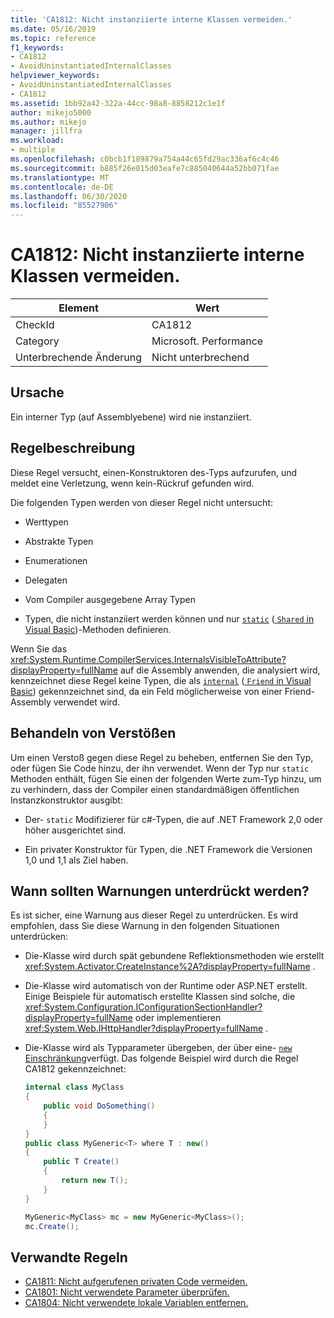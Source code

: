 ```yaml
---
title: 'CA1812: Nicht instanziierte interne Klassen vermeiden.'
ms.date: 05/16/2019
ms.topic: reference
f1_keywords:
- CA1812
- AvoidUninstantiatedInternalClasses
helpviewer_keywords:
- AvoidUninstantiatedInternalClasses
- CA1812
ms.assetid: 1bb92a42-322a-44cc-98a8-8858212c1e1f
author: mikejo5000
ms.author: mikejo
manager: jillfra
ms.workload:
- multiple
ms.openlocfilehash: c0bcb1f189879a754a44c65fd29ac336af6c4c46
ms.sourcegitcommit: b885f26e015d03eafe7c885040644a52bb071fae
ms.translationtype: MT
ms.contentlocale: de-DE
ms.lasthandoff: 06/30/2020
ms.locfileid: "85527906"
---
```

# <a name="ca1812-avoid-uninstantiated-internal-classes"></a>CA1812: Nicht instanziierte interne Klassen vermeiden.

|Element|Wert|
|-|-|
|CheckId|CA1812|
|Category|Microsoft. Performance|
|Unterbrechende Änderung|Nicht unterbrechend|

## <a name="cause"></a>Ursache

Ein interner Typ (auf Assemblyebene) wird nie instanziiert.

## <a name="rule-description"></a>Regelbeschreibung

Diese Regel versucht, einen-Konstruktoren des-Typs aufzurufen, und meldet eine Verletzung, wenn kein-Rückruf gefunden wird.

Die folgenden Typen werden von dieser Regel nicht untersucht:

- Werttypen

- Abstrakte Typen

- Enumerationen

- Delegaten

- Vom Compiler ausgegebene Array Typen

- Typen, die nicht instanziiert werden können und nur [`static`](/dotnet/csharp/language-reference/keywords/static) ([ `Shared` in Visual Basic](/dotnet/visual-basic/language-reference/modifiers/shared))-Methoden definieren.

Wenn Sie das <xref:System.Runtime.CompilerServices.InternalsVisibleToAttribute?displayProperty=fullName> auf die Assembly anwenden, die analysiert wird, kennzeichnet diese Regel keine Typen, die als [`internal`](/dotnet/csharp/language-reference/keywords/internal) ([ `Friend` in Visual Basic](/dotnet/visual-basic/language-reference/modifiers/friend)) gekennzeichnet sind, da ein Feld möglicherweise von einer Friend-Assembly verwendet wird.

## <a name="how-to-fix-violations"></a>Behandeln von Verstößen

Um einen Verstoß gegen diese Regel zu beheben, entfernen Sie den Typ, oder fügen Sie Code hinzu, der ihn verwendet. Wenn der Typ nur `static` Methoden enthält, fügen Sie einen der folgenden Werte zum-Typ hinzu, um zu verhindern, dass der Compiler einen standardmäßigen öffentlichen Instanzkonstruktor ausgibt:

- Der- `static` Modifizierer für c#-Typen, die auf .NET Framework 2,0 oder höher ausgerichtet sind.

- Ein privater Konstruktor für Typen, die .NET Framework die Versionen 1,0 und 1,1 als Ziel haben.

## <a name="when-to-suppress-warnings"></a>Wann sollten Warnungen unterdrückt werden?

Es ist sicher, eine Warnung aus dieser Regel zu unterdrücken. Es wird empfohlen, dass Sie diese Warnung in den folgenden Situationen unterdrücken:

- Die-Klasse wird durch spät gebundene Reflektionsmethoden wie erstellt <xref:System.Activator.CreateInstance%2A?displayProperty=fullName> .

- Die-Klasse wird automatisch von der Runtime oder ASP.NET erstellt. Einige Beispiele für automatisch erstellte Klassen sind solche, die <xref:System.Configuration.IConfigurationSectionHandler?displayProperty=fullName> oder implementieren <xref:System.Web.IHttpHandler?displayProperty=fullName> .

- Die-Klasse wird als Typparameter übergeben, der über eine- [ `new` Einschränkung](/dotnet/csharp/language-reference/keywords/new-constraint)verfügt. Das folgende Beispiel wird durch die Regel CA1812 gekennzeichnet:

    ```csharp
    internal class MyClass
    {
        public void DoSomething()
        {
        }
    }
    public class MyGeneric<T> where T : new()
    {
        public T Create()
        {
            return new T();
        }
    }

    MyGeneric<MyClass> mc = new MyGeneric<MyClass>();
    mc.Create();
    ```

## <a name="related-rules"></a>Verwandte Regeln

- [CA1811: Nicht aufgerufenen privaten Code vermeiden.](../code-quality/ca1811.md)
- [CA1801: Nicht verwendete Parameter überprüfen.](../code-quality/ca1801.md)
- [CA1804: Nicht verwendete lokale Variablen entfernen.](../code-quality/ca1804.md)
